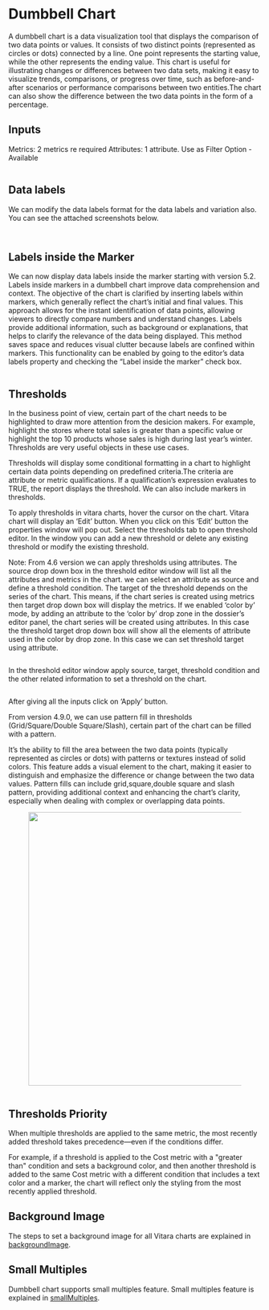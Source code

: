 # Dumbbell Chart

A dumbbell chart is a data visualization tool that displays the comparison of two data points or values. It consists of two distinct points (represented as circles or dots) connected by a line. One point represents the starting value, while the other represents the ending value. This chart is useful for illustrating changes or differences between two data sets, making it easy to visualize trends, comparisons, or progress over time, such as before-and-after scenarios or performance comparisons between two entities.The chart can also show the difference between the two data points in the form of a percentage.

## Inputs <a href="#inputs" id="inputs"></a>

Metrics: 2 metrics re required Attributes: 1 attribute. Use as Filter Option - Available

<figure><img src="../.gitbook/assets/image68.png" alt=""><figcaption></figcaption></figure>

## Data labels <a href="#data-labels" id="data-labels"></a>

We can modify the data labels format for the data labels and variation also. You can see the attached screenshots below.&#x20;

<figure><img src="../.gitbook/assets/Dumbbell1.png" alt=""><figcaption></figcaption></figure>

<figure><img src="../.gitbook/assets/Dumbbell2.png" alt=""><figcaption></figcaption></figure>

## **Labels inside the Marker**

We can now display data labels inside the marker starting with version 5.2. Labels inside markers in a dumbbell chart improve data comprehension and context. The objective of the chart is clarified by inserting labels within markers, which generally reflect the chart’s initial and final values. This approach allows for the instant identification of data points, allowing viewers to directly compare numbers and understand changes. Labels provide additional information, such as background or explanations, that helps to clarify the relevance of the data being displayed. This method saves space and reduces visual clutter because labels are confined within markers. This functionality can be enabled by going to the editor’s data labels property and checking the “Label inside the marker” check box.

<figure><img src="../.gitbook/assets/Dumbbell.png" alt=""><figcaption></figcaption></figure>

## Thresholds <a href="#thresholds" id="thresholds"></a>

In the business point of view, certain part of the chart needs to be highlighted to draw more attention from the desicion makers. For example, highlight the stores where total sales is greater than a specific value or highlight the top 10 products whose sales is high during last year’s winter. Thresholds are very useful objects in these use cases.

Thresholds will display some conditional formatting in a chart to highlight certain data points depending on predefined criteria.The criteria are attribute or metric qualifications. If a qualification’s expression evaluates to TRUE, the report displays the threshold. We can also include markers in thresholds.

To apply thresholds in vitara charts, hover the cursor on the chart. Vitara chart will display an ‘Edit’ button. When you click on this ‘Edit’ button the properties window will pop out. Select the thresholds tab to open threshold editor. In the window you can add a new threshold or delete any existing threshold or modify the existing threshold.

Note: From 4.6 version we can apply thresholds using attributes. The source drop down box in the threshold editor window will list all the attributes and metrics in the chart. we can select an attribute as source and define a threshold condition. The target of the threshold depends on the series of the chart. This means, if the chart series is created using metrics then target drop down box will display the metrics. If we enabled ‘color by’ mode, by adding an attribute to the ‘color by’ drop zone in the dossier’s editor panel, the chart series will be created using attributes. In this case the threshold target drop down box will show all the elements of attribute used in the color by drop zone. In this case we can set threshold target using attribute.

<figure><img src="../.gitbook/assets/image508.png" alt=""><figcaption></figcaption></figure>

In the threshold editor window apply source, target, threshold condition and the other related information to set a threshold on the chart.

<figure><img src="../.gitbook/assets/image509.png" alt=""><figcaption></figcaption></figure>

After giving all the inputs click on ‘Apply’ button.

From version 4.9.0, we can use pattern fill in thresholds (Grid/Square/Double Square/Slash), certain part of the chart can be filled with a pattern.

It’s the ability to fill the area between the two data points (typically represented as circles or dots) with patterns or textures instead of solid colors. This feature adds a visual element to the chart, making it easier to distinguish and emphasize the difference or change between the two data values. Pattern fills can include grid,square,double square and slash pattern, providing additional context and enhancing the chart’s clarity, especially when dealing with complex or overlapping data points.

<figure><img src="../.gitbook/assets/dumbbellThreshold.png" alt="" width="545"><figcaption></figcaption></figure>

<figure><img src="../.gitbook/assets/dumbbellThreshold1.png" alt=""><figcaption></figcaption></figure>

## Thresholds Priority

When multiple thresholds are applied to the same metric, the most recently added threshold takes precedence—even if the conditions differ.

For example, if a threshold is applied to the Cost metric with a "greater than" condition and sets a background color, and then another threshold is added to the same Cost metric with a different condition that includes a text color and a marker, the chart will reflect only the styling from the most recently applied threshold.

## Background Image <a href="#background-image" id="background-image"></a>

The steps to set a background image for all Vitara charts are explained in [backgroundImage](background-images.md).

## Small Multiples <a href="#small-multiples" id="small-multiples"></a>

Dumbbell chart supports small multiples feature. Small multiples feature is explained in [smallMultiples](small-multiples.md).
